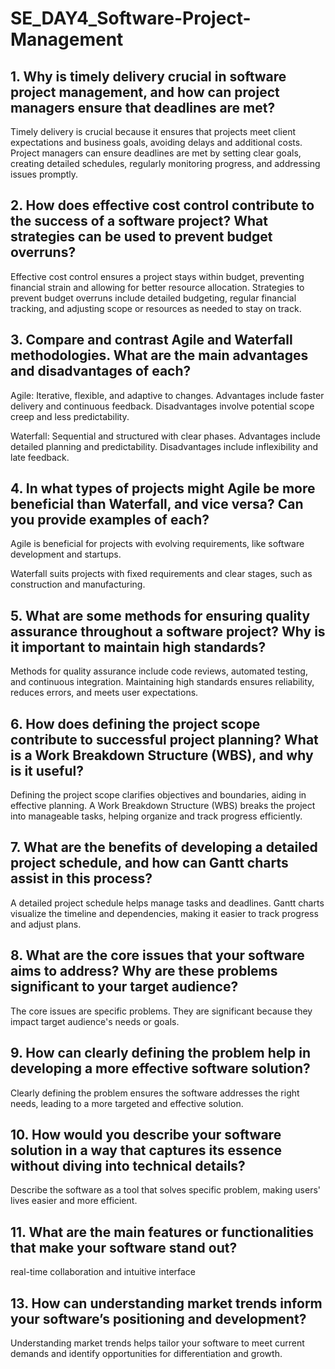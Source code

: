 # SE_DAY4_Software-Project-Management
## 1. Why is timely delivery crucial in software project management, and how can project managers ensure that deadlines are met?

Timely delivery is crucial because it ensures that projects meet client expectations and business goals, avoiding delays and additional costs. Project managers can ensure deadlines are met by setting clear goals, creating detailed schedules, regularly monitoring progress, and addressing issues promptly.

## 2. How does effective cost control contribute to the success of a software project? What strategies can be used to prevent budget overruns?

Effective cost control ensures a project stays within budget, preventing financial strain and allowing for better resource allocation. Strategies to prevent budget overruns include detailed budgeting, regular financial tracking, and adjusting scope or resources as needed to stay on track.

## 3. Compare and contrast Agile and Waterfall methodologies. What are the main advantages and disadvantages of each?

Agile: Iterative, flexible, and adaptive to changes. Advantages include faster delivery and continuous feedback. Disadvantages involve potential scope creep and less predictability.

Waterfall: Sequential and structured with clear phases. Advantages include detailed planning and predictability. Disadvantages include inflexibility and late feedback.
## 4. In what types of projects might Agile be more beneficial than Waterfall, and vice versa? Can you provide examples of each?
Agile is beneficial for projects with evolving requirements, like software development and startups.

Waterfall suits projects with fixed requirements and clear stages, such as construction and manufacturing.
## 5. What are some methods for ensuring quality assurance throughout a software project? Why is it important to maintain high standards?
Methods for quality assurance include code reviews, automated testing, and continuous integration. Maintaining high standards ensures reliability, reduces errors, and meets user expectations.

## 6. How does defining the project scope contribute to successful project planning? What is a Work Breakdown Structure (WBS), and why is it useful?
Defining the project scope clarifies objectives and boundaries, aiding in effective planning. A Work Breakdown Structure (WBS) breaks the project into manageable tasks, helping organize and track progress efficiently.

## 7. What are the benefits of developing a detailed project schedule, and how can Gantt charts assist in this process?
A detailed project schedule helps manage tasks and deadlines. Gantt charts visualize the timeline and dependencies, making it easier to track progress and adjust plans.

## 8. What are the core issues that your software aims to address? Why are these problems significant to your target audience?
The core issues are specific problems. They are significant because they impact target audience's needs or goals.

## 9. How can clearly defining the problem help in developing a more effective software solution?
Clearly defining the problem ensures the software addresses the right needs, leading to a more targeted and effective solution.
## 10. How would you describe your software solution in a way that captures its essence without diving into technical details?
Describe the software as a tool that solves specific problem, making users' lives easier and more efficient.
## 11. What are the main features or functionalities that make your software stand out?
real-time collaboration and intuitive interface
## 13. How can understanding market trends inform your software’s positioning and development?
Understanding market trends helps tailor your software to meet current demands and identify opportunities for differentiation and growth.
